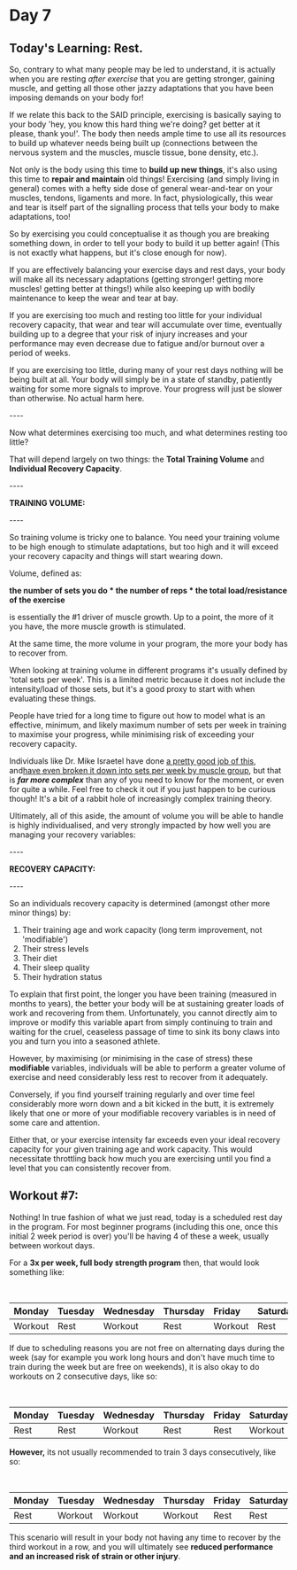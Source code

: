 # Day 7

## Today's Learning: Rest.

So, contrary to what many people may be led to understand, it is actually when you are resting *after exercise* that you are getting stronger, gaining muscle, and getting all those other jazzy adaptations that you have been imposing demands on your body for!

If we relate this back to the SAID principle, exercising is basically saying to your body 'hey, you know this hard thing we're doing? get better at it please, thank you!'. The body then needs ample time to use all its resources to build up whatever needs being built up (connections between the nervous system and the muscles, muscle tissue, bone density, etc.).

Not only is the body using this time to **build up new things**, it's also using this time to **repair and maintain** old things! Exercising (and simply living in general) comes with a hefty side dose of general wear-and-tear on your muscles, tendons, ligaments and more. In fact, physiologically, this wear and tear is itself part of the signalling process that tells your body to make adaptations, too!

So by exercising you could conceptualise it as though you are breaking something down, in order to tell your body to build it up better again! (This is not exactly what happens, but it's close enough for now).

If you are effectively balancing your exercise days and rest days, your body will make all its necessary adaptations (getting stronger! getting more muscles! getting better at things!) while also keeping up with bodily maintenance to keep the wear and tear at bay.

If you are exercising too much and resting too little for your individual recovery capacity, that wear and tear will accumulate over time, eventually building up to a degree that your risk of injury increases and your performance may even decrease due to fatigue and/or burnout over a period of weeks.

If you are exercising too little, during many of your rest days nothing will be being built at all. Your body will simply be in a state of standby, patiently waiting for some more signals to improve. Your progress will just be slower than otherwise. No actual harm here.

\----

Now what determines exercising too much, and what determines resting too little?

That will depend largely on two things: the **Total Training Volume** and **Individual Recovery Capacity**.

\----

**TRAINING VOLUME:**

\----

So training volume is tricky one to balance. You need your training volume to be high enough to stimulate adaptations, but too high and it will exceed your recovery capacity and things will start wearing down.

Volume, defined as:

**the number of sets you do \* the number of reps \* the total load/resistance of the exercise**

is essentially the #1 driver of muscle growth. Up to a point, the more of it you have, the more muscle growth is stimulated.

At the same time, the more volume in your program, the more your body has to recover from.

When looking at training volume in different programs it's usually defined by 'total sets per week'. This is a limited metric because it does not include the intensity/load of those sets, but it's a good proxy to start with when evaluating these things.

People have tried for a long time to figure out how to model what is an effective, minimum, and likely maximum number of sets per week in training to maximise your progress, while minimising risk of exceeding your recovery capacity.

Individuals like Dr. Mike Israetel have done [a pretty good job of this](https://renaissanceperiodization.com/training-volume-landmarks-muscle-growth/), and[have even broken it down into sets per week by muscle group](https://renaissanceperiodization.com/hypertrophy-training-guide-central-hub/), but that is ***far more complex*** than any of you need to know for the moment, or even for quite a while. Feel free to check it out if you just happen to be curious though! It's a bit of a rabbit hole of increasingly complex training theory.

Ultimately, all of this aside, the amount of volume you will be able to handle is highly individualised, and very strongly impacted by how well you are managing your recovery variables:

\----

**RECOVERY CAPACITY:**

\----

So an individuals recovery capacity is determined (amongst other more minor things) by:

1. Their training age and work capacity (long term improvement, not 'modifiable')
2. Their stress levels
3. Their diet
4. Their sleep quality
5. Their hydration status

To explain that first point, the longer you have been training (measured in months to years), the better your body will be at sustaining greater loads of work and recovering from them. Unfortunately, you cannot directly aim to improve or modify this variable apart from simply continuing to train and waiting for the cruel, ceaseless passage of time to sink its bony claws into you and turn you into a seasoned athlete.

However, by maximising (or minimising in the case of stress) these **modifiable** variables, individuals will be able to perform a greater volume of exercise and need considerably less rest to recover from it adequately.

Conversely, if you find yourself training regularly and over time feel considerably more worn down and a bit kicked in the butt, it is extremely likely that one or more of your modifiable recovery variables is in need of some care and attention.

Either that, or your exercise intensity far exceeds even your ideal recovery capacity for your given training age and work capacity. This would necessitate throttling back how much you are exercising until you find a level that you can consistently recover from.

## Workout #7:

Nothing!  In true fashion of what we just read, today is a scheduled rest day in the program. For most beginner programs (including this one, once this initial 2 week period is over) you'll be having 4 of these a week, usually between workout days.

For a **3x per week, full body strength program** then, that would look something like:

&#x200B;

|Monday|Tuesday|Wednesday|Thursday|Friday|Saturday|Sunday|
|:-|:-|:-|:-|:-|:-|:-|
|Workout|Rest|Workout|Rest|Workout|Rest|Rest|

If due to scheduling reasons you are not free on alternating days during the week (say for example you work long hours and don't have much time to train during the week but are free on weekends), it is also okay to do workouts on 2 consecutive days, like so:

&#x200B;

|Monday|Tuesday|Wednesday|Thursday|Friday|Saturday|Sunday|
|:-|:-|:-|:-|:-|:-|:-|
|Rest|Rest|Workout|Rest|Rest|Workout|Workout|

**However,** its not usually recommended to train 3 days consecutively, like so:

&#x200B;

|Monday|Tuesday|Wednesday|Thursday|Friday|Saturday|Sunday|
|:-|:-|:-|:-|:-|:-|:-|
|Rest|Workout|Workout|Workout|Rest|Rest|Rest|

This scenario will result in your body not having any time to recover by the third workout in a row, and you will ultimately see **reduced performance and an increased risk of strain or other injury**.